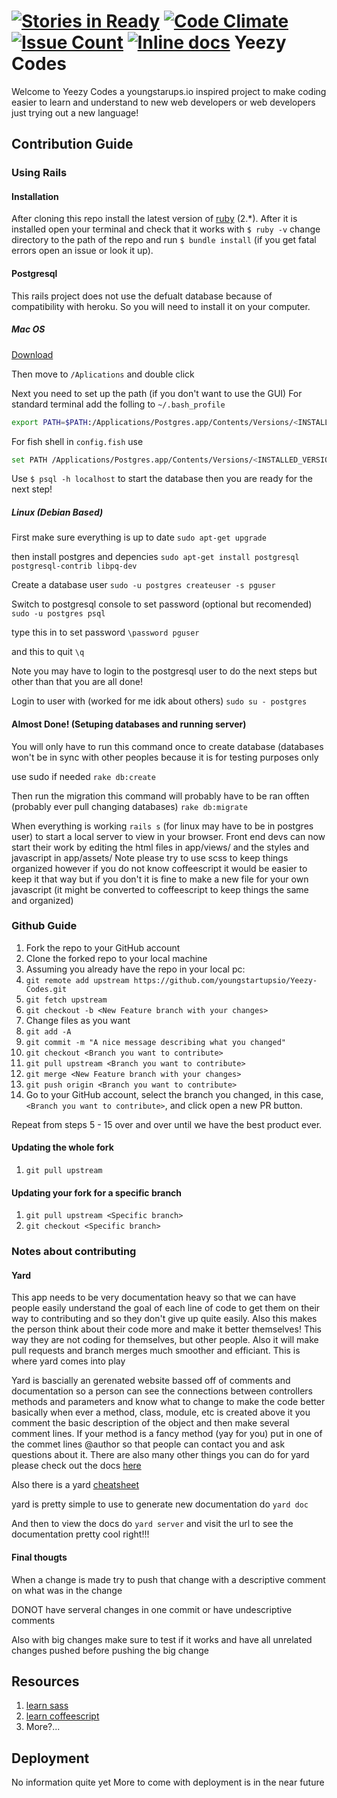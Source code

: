 [![Stories in Ready](https://badge.waffle.io/youngstartupsio/Yeezy-Codes.png?label=ready&title=Ready)](https://waffle.io/youngstartupsio/Yeezy-Codes)
[![Code Climate](https://codeclimate.com/github/youngstartupsio/Yeezy-Codes/badges/gpa.svg)](https://codeclimate.com/github/youngstartupsio/Yeezy-Codes)
[![Issue Count](https://codeclimate.com/github/youngstartupsio/Yeezy-Codes/badges/issue_count.svg)](https://codeclimate.com/github/youngstartupsio/Yeezy-Codes)
[![Inline docs](http://inch-ci.org/github/youngstartupsio/Yeezy-Codes.svg?branch=master)](http://inch-ci.org/github/youngstartupsio/Yeezy-Codes)
Yeezy Codes
==================
Welcome to Yeezy Codes a youngstarups.io inspired project to make coding easier to learn
and understand to new web developers or web developers just trying out a new language!

## Contribution Guide

### Using Rails
#### Installation
After cloning this repo install the latest version of [ruby](https://www.ruby-lang.org/en/downloads/) (2.*). After it is installed open your terminal and check that it works with `$ ruby -v`
change directory to the path of the repo and run `$ bundle install` (if you get fatal errors open an issue or look it up). 
#### Postgresql
This rails project does not use the defualt database because of compatibility with heroku. So you will need to install it on your computer.
##### Mac OS 
[Download](http://postgresapp.com/)

Then move to `/Aplications` and double click

Next you need to set up the path (if you don't want to use the GUI)
For standard terminal add the folling to `~/.bash_profile`
```sh
export PATH=$PATH:/Applications/Postgres.app/Contents/Versions/<INSTALLED_VERSION>/bin
```
For fish shell in `config.fish` use
```sh
set PATH /Applications/Postgres.app/Contents/Versions/<INSTALLED_VERSION>/bin $PATH
```
Use `$ psql -h localhost` to start the database then you are ready for the next step!

##### Linux (Debian Based)
First make sure everything is up to date
`sudo apt-get upgrade`

then install postgres and depencies
`sudo apt-get install postgresql postgresql-contrib libpq-dev`

Create a database user
`sudo -u postgres createuser -s pguser`

Switch to postgresql console to set password (optional but recomended)
`sudo -u postgres psql`

type this in to set password
`\password pguser`

and this to quit
`\q`

Note you may have to login to the postgresql user to do the next steps but other than that you are all done! 

Login to user with (worked for me idk about others)
`sudo su - postgres`

#### Almost Done! (Setuping databases and running server)

You will only have to run this command once to create database (databases won't be in sync with other peoples because it is for testing purposes only

use sudo if needed
`rake db:create`

Then run the migration this command will probably have to be ran offten (probably ever pull changing databases)
`rake db:migrate`

When everything is working `rails s` (for linux may have to be in postgres user) to start a local server to view in your browser. Front end devs can now start their work by editing the html files in app/views/<controller> and the styles and javascript in app/assets/ Note please try to use scss to keep things organized however if you do not know coffeescript it would be easier to keep it that way but if you don't it is fine to make a new file for your own javascript (it might be converted to coffeescript to keep things the same and organized)

### Github Guide

  1. Fork the repo to your GitHub account
  2. Clone the forked repo to your local machine
  3. Assuming you already have the repo in your local pc:
  4. `git remote add upstream https://github.com/youngstartupsio/Yeezy-Codes.git`
  5. `git fetch upstream`
  6. `git checkout -b <New Feature branch with your changes>`
  7. Change files as you want
  8. `git add -A`
  9. `git commit -m "A nice message describing what you changed"`
  10. `git checkout <Branch you want to contribute>`
  12. `git pull upstream <Branch you want to contribute>`
  13. `git merge <New Feature branch with your changes>`
  14. `git push origin <Branch you want to contribute>`
  15. Go to your GitHub account, select the branch you changed, in this case,
  `<Branch you want to contribute>`, and click open a new PR button.

Repeat from steps 5 - 15 over and over until we have the best product ever.

#### Updating the whole fork

  1. `git pull upstream`

#### Updating your fork for a specific branch

  1. `git pull upstream <Specific branch>`
  2. `git checkout <Specific branch>`

### Notes about contributing
#### Yard
This app needs to be very documentation heavy so that we can have people easily understand the goal of each line of code to get them on their way to contributing and so they don't give up quite easily. Also this makes the person think about their code more and make it better themselves! This way they are not coding for themselves, but other people. Also it will make pull requests and branch merges much smoother and efficiant. This is where yard comes into play

Yard is bascially an gerenated website bassed off of comments and documentation so a person can see the connections between controllers methods and parameters and know what to change to make the code better
basically when ever a method, class, module, etc is created above it you comment the basic description of the object and then make several comment lines. If your method is a fancy method (yay for you) put in one of the commet lines @author <Username or name> so that people can contact you and ask questions about it. There are also many other things you can do for yard please check out the docs [here](http://yardoc.org/guides/index.html)

Also there is a yard [cheatsheet](https://gist.github.com/chetan/1827484)

yard is pretty simple to use to generate new documentation do `yard doc`

And then to view the docs do `yard server` and visit the url to see the documentation pretty cool right!!!

#### Final thougts
When a change is made try to push that change with a descriptive comment on what was in the change

DONOT have serveral changes in one commit or have undescriptive comments

Also with big changes make sure to test if it works and have all unrelated changes pushed before pushing the big change

## Resources
1. [learn sass](http://sass-lang.com/guide)
2. [learn coffeescript](http://coffeescript.org)
3. More?...

## Deployment
No information quite yet 
More to come with deployment is in the near future
